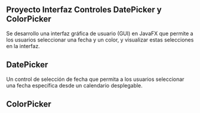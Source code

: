 ## Proyecto Interfaz Controles DatePicker y ColorPicker
Se desarrollo una interfaz gráfica de usuario (GUI) en JavaFX que permite a los usuarios seleccionar una fecha y un color, y visualizar estas selecciones en la interfaz.
## DatePicker
Un control de selección de fecha que permita a los usuarios seleccionar una fecha específica desde un calendario desplegable.
## ColorPicker
